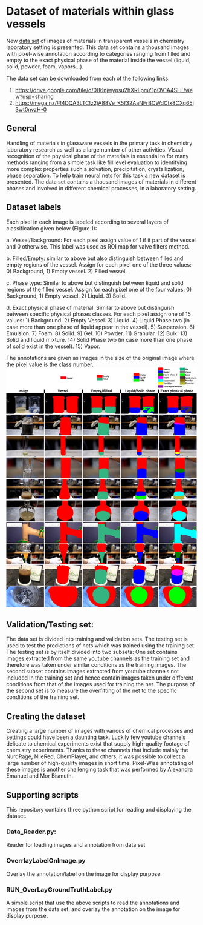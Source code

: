 # Dataset of materials within glass vessels
New [data set](https://drive.google.com/file/d/0B6njwynsu2hXRFpmY1pOV1A4SFE/view?usp=sharing) of images of materials in transparent vessels in chemistry laboratory setting is presented. This data set contains a thousand images with pixel-wise annotation according to categories ranging from filled and empty to the exact physical phase of the material inside the vessel (liquid, solid, powder, foam, vapors…). 

The data set can be downloaded from each of the following links:
1) https://drive.google.com/file/d/0B6njwynsu2hXRFpmY1pOV1A4SFE/view?usp=sharing
2) https://mega.nz/#!4DQA3LTC!z2jA88Ve_K5f32AaNFrBOWdCtx8CXq65j3wt0nvzH-0
## General 
Handling of materials in glassware vessels in the primary task in chemistry laboratory research as well as a large number of other activities.  Visual recognition of the physical phase of the materials is essential to for many methods ranging from a simple task like fill level evaluation to identifying more complex properties such a solvation,  precipitation, crystallization, phase separation.  To help train neural nets for this task a new dataset is presented.  The data set contains a thousand images of materials in different phases and involved in different chemical processes, in a laboratory setting. 
## Dataset labels
Each pixel in each image is labeled according to several layers of classification given below (Figure 1): 

a. Vessel/Background: For each pixel assign value of 1 if it part of the vessel and 0 otherwise. This label was used as ROI map for valve filters method. 

b. Filled/Empty: similar to above but also distinguish between filled and empty regions of the vessel. Assign for each pixel one of the three values: 0) Background, 1) Empty vessel. 2) Filled vessel. 

c. Phase type: Similar to above but distinguish between liquid and solid regions of the filled vessel. Assign for each pixel one of the four values: 0) Background, 1) Empty vessel. 2) Liquid. 3) Solid.

d. Exact physical phase of material: Similar to above but distinguish between specific physical phases classes. For each pixel assign one of 15 values: 1) Background. 2) Empty Vessel. 3) Liquid. 4) Liquid Phase two (in case more than one phase of liquid appear in the vessel). 5) Suspension. 6) Emulsion. 7) Foam. 8) Solid. 9) Gel. 10) Powder. 11) Granular. 12) Bulk. 13) Solid and liquid mixture. 14) Solid Phase two (in case more than one phase of solid exist in the vessel). 15) Vapor.

The annotations are given as images in the size of the original image where the pixel value is the class number. 
![](/Figure1.jpg)

## Validation/Testing set:
The data set is divided into training and validation sets. The testing set is used to test the predictions of nets which was trained using the training set. The testing set is by itself divided into two subsets: One set contains images extracted from the same youtube channels as the training set and therefore was taken under similar conditions as the training images.  The second subset contains images extracted from youtube channels not included in the training set and hence contain images taken under different conditions from that of the images used for training the net.  The purpose of the second set is to measure the overfitting of the net to the specific conditions of the training set.

## Creating the dataset
Creating a large number of images with various of chemical processes and settings could have been a daunting task.  Luckily few youtube channels delicate to chemical experiments exist that supply high-quality footage of chemistry experiments. Thanks to these channels that include mainly the  NurdRage, NileRed, ChemPlayer,  and others, it was possible to collect a large number of high-quality images in short time. Pixel-Wise annotating of these images is another challenging task that was performed by Alexandra Emanuel and Mor Bismuth. 

## Supporting scripts
This repository contains three python script for reading and displaying the dataset.
### Data_Reader.py:
Reader for loading images and annotation from data set
### OverrlayLabelOnImage.py
Overlay the annotation/label on the image for display purpose
### RUN_OverLayGroundTruthLabel.py
A simple script that use the above scripts to read the annotations and images from the data set, and overlay the annotation on the image for display purpose.


